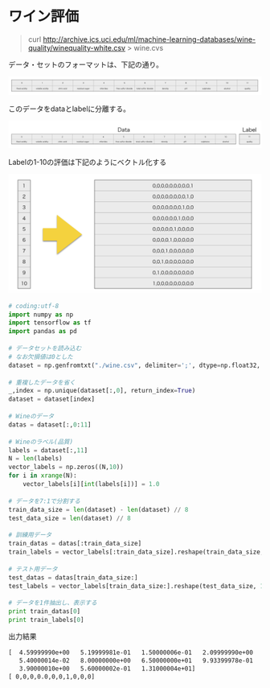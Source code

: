 # ワイン評価

> curl http://archive.ics.uci.edu/ml/machine-learning-databases/wine-quality/winequality-white.csv > wine.cvs

データ・セットのフォーマットは、下記の通り。

![](/img/wine01.png)

このデータをdataとlabelに分離する。

![](/img/wine02.png)

Labelの1-10の評価は下記のようにベクトル化する

![](/img/wine02_1.png)

```python
# coding:utf-8                                                                                                                
import numpy as np
import tensorflow as tf
import pandas as pd

# データセットを読み込む
# なお欠損値は0とした 
dataset = np.genfromtxt("./wine.csv", delimiter=';', dtype=np.float32, filling_values=(0))

# 重複したデータを省く
_,index = np.unique(dataset[:,0], return_index=True)
dataset = dataset[index]

# Wineのデータ
datas = dataset[:,0:11]

# Wineのラベル(品質)
labels = dataset[:,11]
N = len(labels)
vector_labels = np.zeros((N,10))
for i in xrange(N):
    vector_labels[i][int(labels[i])] = 1.0

# データを7:1で分割する
train_data_size = len(dataset) - len(dataset) // 8
test_data_size = len(dataset) // 8

# 訓練用データ
train_datas = datas[:train_data_size]
train_labels = vector_labels[:train_data_size].reshape(train_data_size, 1)

# テスト用データ
test_datas = datas[train_data_size:]
test_labels = vector_labels[train_data_size:].reshape(test_data_size, 1)

# データを1件抽出し、表示する
print train_datas[0]
print train_labels[0]

```

出力結果
```shell
[  4.59999990e+00   5.19999981e-01   1.50000006e-01   2.09999990e+00
   5.40000014e-02   8.00000000e+00   6.50000000e+01   9.93399978e-01
   3.90000010e+00   5.60000002e-01   1.31000004e+01]
[ 0,0,0,0.0,0,0,1,0,0,0]
```